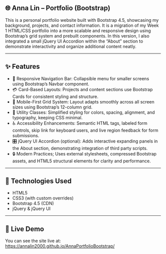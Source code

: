 ## 🌐 Anna Lin – Portfolio (Bootstrap) ##

This is a personal portfolio website built with Bootstrap 4.5, showcasing my background, projects, and contact information. It is a migration of my Week 1 HTML/CSS portfolio into a more scalable and responsive design using Bootstrap’s grid system and prebuilt components. In this version, I also integrated a small jQuery UI Accordion within the “About” section to demonstrate interactivity and organize additional content neatly.

--- 

## ✨ Features ##
- 🧭 Responsive Navigation Bar: Collapsible menu for smaller screens using Bootstrap’s Navbar component.
- 💳 Card-Based Layouts: Projects and content sections use Bootstrap Cards for consistent styling and structure.
- 🧱 Mobile-First Grid System: Layout adapts smoothly across all screen sizes using Bootstrap’s 12-column grid.
- 🎨 Utility Classes: Simplified styling for colors, spacing, alignment, and typography, keeping CSS minimal.
- ♿ Accessibility Enhancements: Semantic HTML tags, labeled form controls, skip link for keyboard users, and live region feedback for form submissions.
- 🎛️ jQuery UI Accordion (optional): Adds interactive expanding panels in the About section, demonstrating integration of third party scripts.
- 🔒 Modern Practices; Uses external stylesheets, compressed Bootstrap assets, and HTML5 structural elements for clarity and performance.

---

## 🧰 Technologies Used ##
- HTML5
- CSS3 (with custom overrides)
- Bootstrap 4.5 (CDN)
- jQuery & jQuery UI 

--- 

## 🔗 Live Demo

You can see the site live at: https://annalin2000.github.io/AnnaPortfolioBootstrap/
